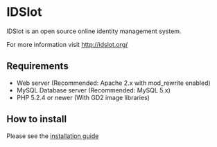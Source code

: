 IDSlot
======

IDSlot is an open source online identity management system.

For more information visit http://idslot.org/

## Requirements

  - Web server (Recommended: Apache 2.x with mod_rewrite enabled)
  - MySQL Database server (Recommended: MySQL 5.x)
  - PHP 5.2.4 or newer (With GD2 image libraries)


## How to install

Please see the [installation guide](http://idslot.org/install)